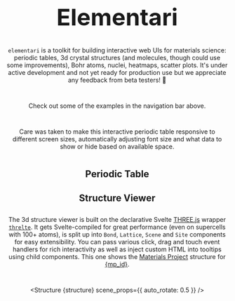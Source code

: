 <script>
  import { Structure } from '$lib'
  import { structures } from '$site'
  import TableDemo from './(demos)/periodic-table/+page.svelte'

  let mp_id = `mp-756175`
  let structure = $derived(structures.find((struct) => struct.id === mp_id))
</script>

# Elementari

`elementari` is a toolkit for building interactive web UIs for materials science: periodic tables, 3d crystal structures (and molecules, though could use some improvements), Bohr atoms, nuclei, heatmaps, scatter plots. It's under active development and not yet ready for production use but we appreciate any feedback from beta testers! 🙏

Check out some of the examples in the navigation bar above.

Care was taken to make this interactive periodic table responsive to different screen sizes, automatically adjusting font size and what data to show or hide based on available space.

## Periodic Table

<TableDemo />

## Structure Viewer

The 3d structure viewer is built on the declarative Svelte [THREE.js](https://threejs.org) wrapper [`threlte`](https://threlte.xyz). It gets Svelte-compiled for great performance (even on supercells with 100+ atoms), is split up into `Bond`, `Lattice`, `Scene` and `Site` components for easy extensibility. You can pass various click, drag and touch event handlers for rich interactivity as well as inject custom HTML into tooltips using child components. This one shows the [Materials Project](https://materialsproject.org) structure for [{mp_id}](https://materialsproject.org/materials/{mp_id}).

<Structure {structure} scene_props={{ auto_rotate: 0.5 }} />

<style>
  h1 {
    text-align: center;
    font-size: clamp(20pt, 5.5vw, 42pt);
  }
  h2 {
    text-align: center;
  }
  p {
    max-width: 40em;
    margin: 2em auto 3em;
    text-align: center;
  }
</style>
